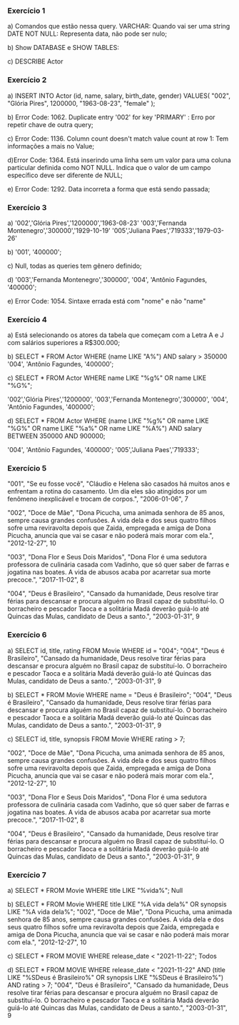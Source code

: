 ### Exercício 1

a) Comandos que estão nessa query.
VARCHAR: Quando vai ser uma string
DATE NOT NULL: Representa data, não pode ser nulo;

b) Show DATABASE e SHOW TABLES:

c) DESCRIBE Actor

### Exercício 2

a) INSERT INTO Actor (id, name, salary, birth_date, gender)
VALUES(
"002",
"Glória Pires",
1200000,
"1963-08-23",
"female"
);

b) Error Code: 1062. Duplicate entry '002' for key 'PRIMARY' : Erro por repetir chave de outra query;

c) Error Code: 1136. Column count doesn't match value count at row 1: Tem informações a mais no Value;

d)Error Code: 1364. Está inserindo uma linha sem um valor para uma coluna particular definida como NOT NULL. Indica que o valor de um campo específico deve ser diferente de NULL;

e) Error Code: 1292. Data incorreta a forma que está sendo passada;

### Exercício 3

a)
'002','Glória Pires','1200000','1963-08-23'
'003','Fernanda Montenegro','300000','1929-10-19'
'005','Juliana Paes','719333','1979-03-26'

b) '001', '400000';

c) Null, todas as queries tem gênero definido;

d)
'003','Fernanda Montenegro','300000',
'004', 'Antônio Fagundes, '400000';

e) Error Code: 1054. Sintaxe errada está com "nome" e não "name"

### Exercício 4

a) Está selecionando os atores da tabela que começam com a Letra A e J com salários superiores a R$300.000;

b) SELECT \* FROM Actor
WHERE (name LIKE "A%") AND salary > 350000
'004', 'Antônio Fagundes, '400000';

c) SELECT \* FROM Actor
WHERE name LIKE "%g%" OR name LIKE "%G%";

'002','Glória Pires','1200000',
'003','Fernanda Montenegro','300000',
'004', 'Antônio Fagundes, '400000';

d) SELECT \* FROM Actor
WHERE
(name LIKE "%g%" OR name LIKE "%G%" OR name LIKE "%a%" OR name LIKE "%A%")
AND salary BETWEEN 350000 AND 900000;

'004', 'Antônio Fagundes, '400000';
'005','Juliana Paes','719333';

### Exercício 5

"001", "Se eu fosse você", "Cláudio e Helena são casados há muitos anos e enfrentam a rotina do casamento. Um dia eles são atingidos por um fenômeno inexplicável e trocam de corpos.", "2006-01-06", 7

"002", "Doce de Mãe", "Dona Picucha, uma animada senhora de 85 anos, sempre causa grandes confusões. A vida dela e dos seus quatro filhos sofre uma reviravolta depois que Zaida, empregada e amiga de Dona Picucha, anuncia que vai se casar e não poderá mais morar com ela.", "2012-12-27", 10

"003", "Dona Flor e Seus Dois Maridos", "Dona Flor é uma sedutora professora de culinária casada com Vadinho, que só quer saber de farras e jogatina nas boates. A vida de abusos acaba por acarretar sua morte precoce.", "2017-11-02", 8

"004", "Deus é Brasileiro", "Cansado da humanidade, Deus resolve tirar férias para descansar e procura alguém no Brasil capaz de substituí-lo. O borracheiro e pescador Taoca e a solitária Madá deverão guiá-lo até Quincas das Mulas, candidato de Deus a santo.", "2003-01-31", 9

### Exercício 6

a) SELECT id, title, rating FROM Movie WHERE id = "004";
"004", "Deus é Brasileiro", "Cansado da humanidade, Deus resolve tirar férias para descansar e procura alguém no Brasil capaz de substituí-lo. O borracheiro e pescador Taoca e a solitária Madá deverão guiá-lo até Quincas das Mulas, candidato de Deus a santo.", "2003-01-31", 9

b) SELECT \* FROM Movie WHERE name = "Deus é Brasileiro";
"004", "Deus é Brasileiro", "Cansado da humanidade, Deus resolve tirar férias para descansar e procura alguém no Brasil capaz de substituí-lo. O borracheiro e pescador Taoca e a solitária Madá deverão guiá-lo até Quincas das Mulas, candidato de Deus a santo.", "2003-01-31", 9

c) SELECT id, title, synopsis FROM Movie WHERE rating > 7;

"002", "Doce de Mãe", "Dona Picucha, uma animada senhora de 85 anos, sempre causa grandes confusões. A vida dela e dos seus quatro filhos sofre uma reviravolta depois que Zaida, empregada e amiga de Dona Picucha, anuncia que vai se casar e não poderá mais morar com ela.", "2012-12-27", 10

"003", "Dona Flor e Seus Dois Maridos", "Dona Flor é uma sedutora professora de culinária casada com Vadinho, que só quer saber de farras e jogatina nas boates. A vida de abusos acaba por acarretar sua morte precoce.", "2017-11-02", 8

"004", "Deus é Brasileiro", "Cansado da humanidade, Deus resolve tirar férias para descansar e procura alguém no Brasil capaz de substituí-lo. O borracheiro e pescador Taoca e a solitária Madá deverão guiá-lo até Quincas das Mulas, candidato de Deus a santo.", "2003-01-31", 9

### Exercício 7

a) SELECT \* FROM Movie
WHERE title LIKE "%vida%";
Null

b) SELECT \* FROM Movie
WHERE title LIKE "%A vida dela%" OR
synopsis LIKE "%A vida dela%";
"002", "Doce de Mãe", "Dona Picucha, uma animada senhora de 85 anos, sempre causa grandes confusões. A vida dela e dos seus quatro filhos sofre uma reviravolta depois que Zaida, empregada e amiga de Dona Picucha, anuncia que vai se casar e não poderá mais morar com ela.", "2012-12-27", 10

c) SELECT \* FROM MOVIE
WHERE release_date < "2021-11-22";
Todos

d) SELECT \* FROM MOVIE
WHERE release_date < "2021-11-22" AND
(title LIKE "%SDeus é Brasileiro%" OR
synopsis LIKE "%SDeus é Brasileiro%") AND rating > 7;
"004", "Deus é Brasileiro", "Cansado da humanidade, Deus resolve tirar férias para descansar e procura alguém no Brasil capaz de substituí-lo. O borracheiro e pescador Taoca e a solitária Madá deverão guiá-lo até Quincas das Mulas, candidato de Deus a santo.", "2003-01-31", 9
